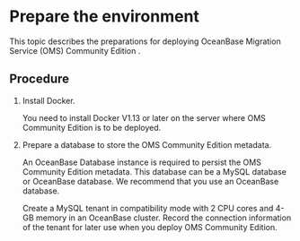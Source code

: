 # Prepare the environment

This topic describes the preparations for deploying OceanBase Migration Service (OMS) Community Edition .

## Procedure

1. Install Docker.

   You need to install Docker V1.13 or later on the server where OMS Community Edition is to be deployed.

2. Prepare a database to store the OMS Community Edition metadata.

   An OceanBase Database instance is required to persist the OMS Community Edition metadata. This database can be a MySQL database or OceanBase database. We recommend that you use an OceanBase database.

   Create a MySQL tenant in compatibility mode with 2 CPU cores and 4-GB memory in an OceanBase cluster. Record the connection information of the tenant for later use when you deploy OMS Community Edition.
